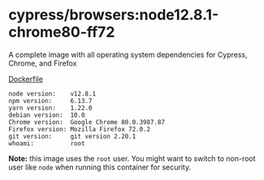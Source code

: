 # cypress/browsers:node12.8.1-chrome80-ff72

A complete image with all operating system dependencies for Cypress, Chrome, and Firefox

[Dockerfile](Dockerfile)

```text
node version:    v12.8.1
npm version:     6.13.7
yarn version:    1.22.0
debian version:  10.0
Chrome version:  Google Chrome 80.0.3987.87
Firefox version: Mozilla Firefox 72.0.2
git version:     git version 2.20.1
whoami:          root
```

**Note:** this image uses the `root` user. You might want to switch to non-root
user like `node` when running this container for security.
